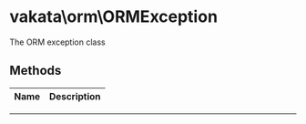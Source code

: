 # vakata\orm\ORMException
The ORM exception class

## Methods

| Name | Description |
|------|-------------|

---


